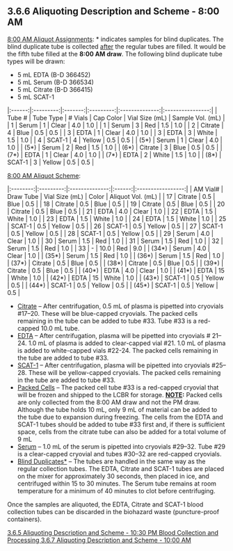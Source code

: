 ## 3.6.6 Aliquoting Description and Scheme - 8:00 AM

<u>8:00 AM Aliquot Assignments</u>: * indicates samples for blind duplicates.  The blind duplicate tube is collected <u>after</u> the regular tubes are filled.  It would be the fifth tube filled at the **8:00 AM draw**.  The following blind duplicate tube types will be drawn:

* 5 mL EDTA (B-D 366452)
* 5 mL Serum (B-D 366534)
* 5 mL Citrate (B-D 366415)
* 5 mL SCAT-1

|:------:|:---------:|:-------:|:---------:|:--------------:|:----------------:|
| Tube # | Tube Type | # Vials | Cap Color | Vial Size (mL) | Sample Vol. (mL) |
| 1      | Serum     | 1       | Clear     | 4.0            | 1.0              |
| 1      | Serum     | 3       | Red       | 1.5            | 1.0              |
| 2      | Citrate   | 4       | Blue      | 0.5            | 0.5              |
| 3      | EDTA      | 1       | Clear     | 4.0            | 1.0              |
| 3      | EDTA      | 3       | White     | 1.5            | 1.0              |
| 4      | SCAT-1    | 4       | Yellow    | 0.5            | 0.5              |
| (5*)   | Serum     | 1       | Clear     | 4.0            | 1.0              |
| (5*)   | Serum     | 2       | Red       | 1.5            | 1.0              |
| (6*)   | Citrate   | 3       | Blue      | 0.5            | 0.5              |
| (7*)   | EDTA      | 1       | Clear     | 4.0            | 1.0              |
| (7*)   | EDTA      | 2       | White     | 1.5            | 1.0              |
| (8*)   | SCAT-1    | 3       | Yellow    | 0.5            | 0.5              |

<u>8:00 AM Aliquot Scheme</u>:

|:--------:|:---------:|:--------------:|:------:|:-----------------:|
| AM Vial# | Draw Tube | Vial Size (mL) | Color  | Aliquot Vol. (mL) |
| 17       | Citrate   | 0.5            | Blue   | 0.5               |
| 18       | Citrate   | 0.5            | Blue   | 0.5               |
| 19       | Citrate   | 0.5            | Blue   | 0.5               |
| 20       | Citrate   | 0.5            | Blue   | 0.5               |
| 21       | EDTA      | 4.0            | Clear  | 1.0               |
| 22       | EDTA      | 1.5            | White  | 1.0               |
| 23       | EDTA      | 1.5            | White  | 1.0               |
| 24       | EDTA      | 1.5            | White  | 1.0               |
| 25       | SCAT-1    | 0.5            | Yellow | 0.5               |
| 26       | SCAT-1    | 0.5            | Yellow | 0.5               |
| 27       | SCAT-1    | 0.5            | Yellow | 0.5               |
| 28       | SCAT-1    | 0.5            | Yellow | 0.5               |
| 29       | Serum     | 4.0            | Clear  | 1.0               |
| 30       | Serum     | 1.5            | Red    | 1.0               |
| 31       | Serum     | 1.5            | Red    | 1.0               |
| 32       | Serum     | 1.5            | Red    | 1.0               |
| 33       | -         | 10.0           | Red    | 9.0               |
| (34*)    | Serum     | 4.0            | Clear  | 1.0               |
| (35*)    | Serum     | 1.5            | Red    | 1.0               |
| (36*)    | Serum     | 1.5            | Red    | 1.0               |
| (37*)    | Citrate   | 0.5            | Blue   | 0.5               |
| (38*)    | Citrate   | 0.5            | Blue   | 0.5               |
| (39*)    | Citrate   | 0.5            | Blue   | 0.5               |
| (40*)    | EDTA      | 4.0            | Clear  | 1.0               |
| (41*)    | EDTA      | 15             | White  | 1.0               |
| (42*)    | EDTA      | 15             | White  | 1.0               |
| (43*)    | SCAT-1    | 0.5            | Yellow | 0.5               |
| (44*)    | SCAT-1    | 0.5            | Yellow | 0.5               |
| (45*)    | SCAT-1    | 0.5            | Yellow | 0.5               |

* <u>Citrate</u> – After centrifugation, 0.5 mL of plasma is pipetted into cryovials #17–20.  These will be blue-capped cryovials.  The packed cells remaining in the tube can be added to tube #33.  Tube #33 is a red-capped 10.0 mL tube.
* <u>EDTA</u> – After centrifugation, plasma will be pipetted into cryovials # 21–24.  1.0 mL of plasma is added to clear-capped vial #21.  1.0 mL of plasma is added to white-capped vials #22-24.  The packed cells remaining in the tube are added to tube #33.
* <u>SCAT-1</u> – After centrifugation, plasma will be pipetted into cryovials #25–28.  These will be yellow-capped cryovials.  The packed cells remaining in the tube are added to tube #33.
* <u>Packed Cells</u> – The packed cell tube #33 is a red-capped cryovial that will be frozen and shipped to the LCBR for storage.  **<u>NOTE</u>:** Packed cells are only collected from the 8:00 AM draw and not the PM draw.  Although the tube holds 10 mL, only 9 mL of material can be added to the tube due to expansion during freezing.  The cells from the EDTA and SCAT-1 tubes should be added to tube #33 first and, if there is sufficient space, cells from the citrate tube can also be added for a total volume of 9 mL
* <u>Serum</u> – 1.0 mL of the serum is pipetted into cryovials #29–32.  Tube #29 is a clear-capped cryovial and tubes #30–32 are red-capped cryovials.
* <u>Blind Duplicates*</u> – The tubes are handled in the same way as the regular collection tubes. The EDTA, Citrate and SCAT-1 tubes are placed on the mixer for approximately 30 seconds, then placed in ice, and centrifuged within 15 to 30 minutes. The Serum tube remains at room temperature for a minimum of 40 minutes to clot before centrifuging.

Once the samples are aliquoted, the EDTA, Citrate and SCAT-1 blood collection tubes can be discarded in the biohazard waste (puncture-proof containers).


<div class="center">
<div class="btn-group">
  <a href=":pages_path:/manuals/blood-collection-processing/3-06-05-aliquoting-description-1030PM.md" class="btn btn-default">
    <span class="glyphicon glyphicon-chevron-left"></span>
    3.6.5 Aliquoting Description and Scheme - 10:30 PM
  </a>

  <a href=":pages_path:/manuals/blood-collection-processing" class="btn btn-default">
    <span class="glyphicon glyphicon-chevron-up"></span>
    Blood Collection and Processing
  </a>

  <a href=":pages_path:/manuals/blood-collection-processing/3-06-07-aliquoting-description-1000AM.md" class="btn btn-success">
    3.6.7 Aliquoting Description and Scheme - 10:00 AM
    <span class="glyphicon glyphicon-chevron-right"></span>
  </a>
</div>
</div>
